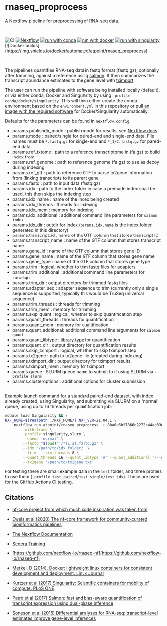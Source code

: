 # rnaseq_proprocess

A Nextflow pipeline for preprocessing of RNA-seq data.

<br>

![CI](https://github.com/ATpoint/rnaseq_preprocess/actions/workflows/CI.yml/badge.svg)
[![Nextflow](https://img.shields.io/badge/nextflow%20DSL2-%E2%89%A521.04.0-23aa62.svg?labelColor=000000)](https://www.nextflow.io/)
[![run with conda](http://img.shields.io/badge/run%20with-conda-3EB049?labelColor=000000&logo=anaconda)](https://docs.conda.io/en/latest/)
[![run with docker](https://img.shields.io/badge/run%20with-docker-0db7ed?labelColor=000000&logo=docker)](https://www.docker.com/)
[![run with singularity](https://img.shields.io/badge/run%20with-singularity-1d355c.svg?labelColor=000000)](https://sylabs.io/docs/)
[![Docker builds](https://img.shields.io/docker/automated/atpoint/rnaseq_preprocess]


<br>

The pipelines quantifies RNA-seq data in fastq format (fastq.gz), optionally after trimming, against a reference using [salmon](https://github.com/COMBINE-lab/salmon). It then summarizes the transcript abundance estimates to the gene level with [tximport](https://bioconductor.org/packages/release/bioc/html/tximport.html). 

The user can run the pipeline with software being installed locally (default), or via either conda, Docker and Singularity by using `-profile conda/docker/singularity`. This will then either create the conda environment based on the `environment.yml` in this repository or pull [an image with the required software](https://hub.docker.com/r/atpoint/rnaseq_preprocess/tags?page=1&ordering=last_updated) for Docker/Singularity automatically.

Defaults for the parameters can be found in `nextflow.config`. 

- params.publishdir_mode : publish mode for results, see [Nextflow docs](https://www.nextflow.io/docs/latest/process.html#publishdir)
- params.mode            : paired/single for paired-end and single-end data. File names must be `*.fastq.gz` for single-end and `*_1/2.fastq.gz` for pared-end data.
- params.ref_txtome      : path to a reference transcriptome in (fa.gz) to build index from
- params.ref_genome      : path to reference genome (fa.gz) to use as decoy during indexing
- params.ref_gtf         : path to reference GTF to parse tx2gene information from (linking transcripts to its parent gene
- params.fastq           : path to input data (fastq.gz)
- params.idx             : path to the index folder in case a premade index shall be used, this then skips the indexing step
- params.idx_name        : name of the index being created
- params.idx_threads     : threads for indexing
- params.idx_mem         : memory for indexing
- params.idx_additional  : additional command line parameters for `salmon index`
- params.idx_dir         : outdir for index (`params.idx.name` is the index folder generated in this directory)
- params.transcript_id   : name of the GTF column that stores transcript ID
- params.transcript_name : name of the GTF column that stores transcript name
- params.gene_id         : name of the GTF column that stores gene ID
- params.gene_name       : name of the GTF column that stores gene name
- params.gene_type       : name of the GTF column that stores gene type
- params.trim            : logical, whether to trim fastq files for adapters
- params.trim_additional : additional command line parameters for `cutadapt`
- params.trim_dir        : output directory for trimmed fastq files
- params.adapter_seq     : adapter sequence to trim (currently only a single sequence is supported, typically this would be TruSeq universal sequence)
- params.trim_threads    : threads for trimming
- params.trim_mem        : memory for trimming
- params.skip_quant      : logical, whether to skip quantification step
- params.quant_threads   : threads for quantification
- params.quant_mem       : memory for qualtification
- params.quant_additional: additional command line arguments for `salmon quant`
- params.quant_libtype   : [library type](https://salmon.readthedocs.io/en/latest/library_type.html) for quantification
- params.quant_dir       : output directory for quantification results
- params.skip_tximport   : logical, whether to skip tximport step
- params.tx2gene         : path to tx2gene file (created during indexing)
- params.tximport_dir    : output directory for tximport results
- params.tximport_mem    : memory for tximport
- params.queue           : SLURM queue name to submit to if using SLURM via `-profile slurm`
- params.clusteroptions  : additional options for cluster submission

<br>
Example launch command for a standard paired-end dataset, with index already created, using Singularity, and submitting via SLURM on a 'normal' queue,
using up to 16 threads per quantification job:
<br>

```bash
module load Singularity && \
NXF_HOME=$(realpath ./NXF_HOME/) NXF_VER=21.04.1 \
    nextflow run atpoint/rnaseq_preprocess -r 8ba0a6bf7866d2272c44ae33613373134af41ae4 \
        -with-trace \
        -profile singularity,slurm \
        --queue 'normal' \
        --fastq "$(pwd)"'/*{1,2}.fastq.gz' \
        --idx '/path/to/idx_folder/' \
        --trim --trim_threads 8 \
        --quant_threads 16 --quant_libtype 'A' --quant_additional '\--gcBias --seqBias' \
        --tx2gene '/path/to/tx2gene.txt'      
```

For testing there are small example data in the `test` folder, and three profiles to use them (`-profile test_paired/test_single/test_idx`). These are used for the GitHub Actions [CI testing](https://github.com/ATpoint/rnaseq_preprocess/blob/main/.github/workflows/CI.yml).

## Citations

-  [nf-core project from which much code inspiration was taken from](https://nf-co.re/)

-  [Ewels et al (2020) The nf-core framework for community-curated bioinformatics pipelines](https://www.nature.com/articles/s41587-020-0439-x)

-  [The Nextflow Documentation](https://www.nextflow.io/docs/latest/index.html#)

-  [Seqera Training](https://seqera.io/training/)

-  [https://github.com/nextflow-io/rnaseq-nf](https://github.com/nextflow-io/rnaseq-nf)

-  [Merkel, D (2014). Docker: lightweight linux containers for consistent development and deployment. Linux Journal](https://dl.acm.org/doi/10.5555/2600239.2600241)

-  [Kurtzer et al (2017) Singularity: Scientific containers for mobility of compute. PLoS ONE](https://journals.plos.org/plosone/article?id=10.1371/journal.pone.0177459)

-  [Patro et al (2017) Salmon: fast and bias-aware quantification of transcript expression using dual-phase inference](https://www.ncbi.nlm.nih.gov/pmc/articles/PMC5600148/)

-  [Soneson et al (2015) Differential analyses for RNA-seq: transcript-level estimates improve gene-level inferences](https://f1000research.com/articles/4-1521/v2)
